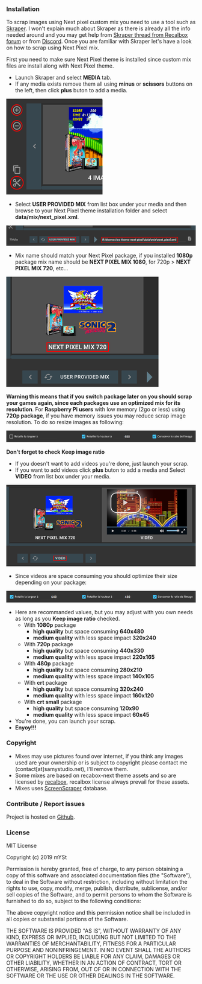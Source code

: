 ### Installation
To scrap images using Next pixel custom mix you need to use a tool such as [Skraper](https://www.skraper.net/). I won't explain much about Skraper as there is already all the info needed around  and you may get help from [Skraper thread from Recalbox forum](https://forum.recalbox.com/topic/13953/soft-skraper) or from [Discord](https://discordapp.com/invite/VNNBkaq). Once you are familiar with Skraper let's have a look on how to scrap using Next Pixel mix.

First you need to make sure Next Pixel theme is installed since custom mix files are install along with Next Pixel theme.
- Launch Skraper and select **MEDIA** tab.
- If any media exists remove them all using **minus** or **scissors** buttons on the left, then click **plus** buton to add a media.

![0](https://raw.githubusercontent.com/samystudio/es-next-pixel/master/data/mix/screenshots/0.png)

- Select **USER PROVIDED MIX** from list box under your media and then browse to your Next Pixel theme installation folder and select **data/mix/next_pixel.xml**.

![0](https://raw.githubusercontent.com/samystudio/es-next-pixel/master/data/mix/screenshots/1.png)

- Mix name should match your Next Pixel package, if you installed **1080p** package mix name should be **NEXT PIXEL MIX 1080**, for 720p > **NEXT PIXEL MIX 720**, etc...

![0](https://raw.githubusercontent.com/samystudio/es-next-pixel/master/data/mix/screenshots/2.png)

**Warning this means that if you switch package later on you should scrap your games again, since each packages use an optimized mix for its resolution**.
For **Raspberry Pi users** with low memory (2go or less) using **720p package**, if you have memory issues you may reduce scrap image resolution. To do so resize images as following: 

![0](https://raw.githubusercontent.com/samystudio/es-next-pixel/master/data/mix/screenshots/3.png)

**Don't forget to check Keep image ratio**
- If you doesn't want to add videos you're done, just launch your scrap.
- If you want to add videos click **plus** buton to add a media and Select **VIDEO** from list box under your media.

![0](https://raw.githubusercontent.com/samystudio/es-next-pixel/master/data/mix/screenshots/4.png)

- Since videos are space consuming you should optimize their size depending on your package:

![0](https://raw.githubusercontent.com/samystudio/es-next-pixel/master/data/mix/screenshots/5.png)

- Here are recommanded values, but you may adjust with you own needs as long as you **Keep image ratio** checked.
  * With **1080p** package
    * **high quality** but space consuming **640x480**
    * **medium quality** with less space impact **320x240**
  * With **720p** package
    * **high quality** but space consuming **440x330**
    * **medium quality** with less space impact **220x165**
  * With **480p** package
    * **high quality** but space consuming **280x210**
    * **medium quality** with less space impact **140x105**
  * With **crt** package
    * **high quality** but space consuming **320x240**
    * **medium quality** with less space impact **160x120**
  * With **crt small** package
    * **high quality** but space consuming **120x90**
    * **medium quality** with less space impact **60x45**
- You're done, you can launch your scrap.
- **Enyoy!!!**


### Copyright
- Mixes may use pictures found over internet, if you think any images used are your ownership or is subject to copyright please contact me (contact[at]samystudio.net), I'll remove them.
- Some mixes are based on recabox-next theme assets and so are licensed by [recalbox](https://gitlab.com/recalbox/recalbox-themes), recalbox license always prevail for these assets.
- Mixes uses [ScreenScraper](https://www.screenscraper.fr/) database.


### Contribute / Report issues
Project is hosted on [Github](https://github.com/SamYStudiO/es-theme-next-pixel).

### License
MIT License

Copyright (c) 2019 mYSt

Permission is hereby granted, free of charge, to any person obtaining a copy
of this software and associated documentation files (the "Software"), to deal
in the Software without restriction, including without limitation the rights
to use, copy, modify, merge, publish, distribute, sublicense, and/or sell
copies of the Software, and to permit persons to whom the Software is
furnished to do so, subject to the following conditions:

The above copyright notice and this permission notice shall be included in all
copies or substantial portions of the Software.

THE SOFTWARE IS PROVIDED "AS IS", WITHOUT WARRANTY OF ANY KIND, EXPRESS OR
IMPLIED, INCLUDING BUT NOT LIMITED TO THE WARRANTIES OF MERCHANTABILITY,
FITNESS FOR A PARTICULAR PURPOSE AND NONINFRINGEMENT. IN NO EVENT SHALL THE
AUTHORS OR COPYRIGHT HOLDERS BE LIABLE FOR ANY CLAIM, DAMAGES OR OTHER
LIABILITY, WHETHER IN AN ACTION OF CONTRACT, TORT OR OTHERWISE, ARISING FROM,
OUT OF OR IN CONNECTION WITH THE SOFTWARE OR THE USE OR OTHER DEALINGS IN THE
SOFTWARE.


